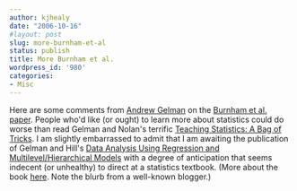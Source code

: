 ```yaml
---
author: kjhealy
date: "2006-10-16"
#layout: post
slug: more-burnham-et-al
status: publish
title: More Burnham et al.
wordpress_id: '980'
categories:
- Misc
---
```


Here are some comments from [Andrew Gelman](http://www.stat.columbia.edu/~cook/movabletype/archives/2006/10/estimate_of_ira.html) on the [Burnham et al. paper](http://www.thelancet.com/webfiles/images/journals/lancet/s0140673606694919.pdf). People who'd like (or ought) to learn more about statistics could do worse than read Gelman and Nolan's terrific [Teaching Statistics: A Bag of Tricks](http://www.amazon.com/exec/obidos/ASIN/0198572247/ref=nosim/). I am slightly embarrassed to admit that I am awaiting the publication of Gelman and Hill's [Data Analysis Using Regression and Multilevel/Hierarchical Models](http://www.amazon.com/exec/obidos/ASIN/002-9644667-3828001/ref=nosim/) with a degree of anticipation that seems indecent (or unhealthy) to direct at a statistics textbook. (More about the book [here](http://www.cambridge.org/catalogue/catalogue.asp?isbn=052168689X). Note the blurb from a well-known blogger.)
